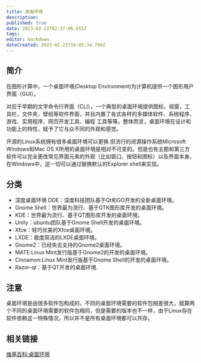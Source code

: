 ```yaml
---
title: 桌面环境
description: 
published: true
date: 2023-02-22T02:37:06.655Z
tags: 
editor: markdown
dateCreated: 2023-02-21T10:05:34.789Z
---
```


## 简介

在图形计算中，一个桌面环境(Desktop Environment)为计算机提供一个图形用户界面（GUI）。

对应于早期的文字命令行界面（CLI），一个典型的桌面环境提供图标，视窗，工具栏，文件夹，壁纸等软件界面，并且内置了各式各样的多媒体软件、系统程序、游戏、实用程序、网页开发工具、编程 工具等等。整体而言，桌面环境在设计和功能上的特性，赋予了它与众不同的外观和感觉。

开源的Linux系统拥有很多桌面环境可以更换.但流行的闭源操作系统Microsoft Windows和Mac OS X所用的桌面环境是相对不可变的。但是也有主题和第三方软件可以完全更改常见界面元素的外观（比如窗口、按钮和图标）以及界面本身。在Windows中，这一切可以通过替换默认的Explorer shell来实现。

## 分类

- 深度桌面环境 DDE：深度科技团队基于Qt和GO开发的全新桌面环境。
- Gnome Shell：世界最为流行、基于GTK图形库开发的桌面环境。
- KDE：世界最为流行、基于QT图形库开发的桌面环境。
- Unity：ubuntu团队基于Gnome Shell开发的桌面环境。
- Xfce：轻巧优美的Xfce桌面环境。
- LXDE：极度简洁的LXDE桌面环境。
- Gnome2：已经失去支持的Gnome2桌面环境。
- MATE:Linux Mint发行版基于Gnome2的开发的桌面环境。
- Cinnamon:Linux Mint发行版基于Gnome Shell的开发的桌面环境。
- Razor-qt：基于QT开发的桌面环境.

## 注意
桌面环境是由很多软件包构成的，不同的桌面环境需要的软件包相差很大，就算两个不同的桌面环境需要的软件包相同，但是需要的版本也不一样，由于Linux存在软件依赖这一特殊情况，所以并不是所有桌面环境都可以共存。

## 相关链接

[维基百科:桌面环境](http://zh.wikipedia.org/wiki/%E6%A1%8C%E9%9D%A2%E7%8E%AF%E5%A2%83)
